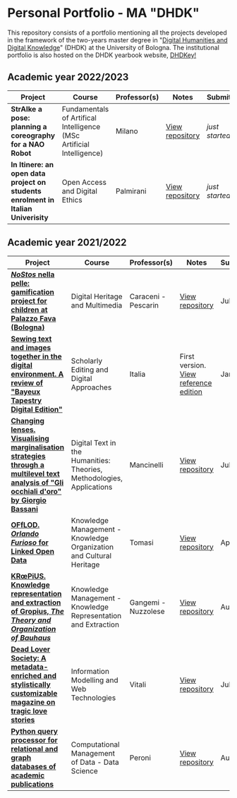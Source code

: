 # Personal Portfolio - MA "DHDK"

<!-- <img width="924" alt="introgit" src="https://user-images.githubusercontent.com/48963689/178300016-8b52857c-4bdc-4546-93b1-258749129999.png"> -->

This repository consists of a portfolio mentioning all the projects developed in the framework of the two-years master degree in "[Digital Humanities and Digital Knowledge](https://corsi.unibo.it/2cycle/DigitalHumanitiesKnowledge)" (DHDK) at the University of Bologna. The institutional portfolio is also hosted on the DHDK yearbook website, [DHDKey!](https://projects.dharc.unibo.it/dhdkey/projects?id=manuele_veggi)

## Academic year 2022/2023 


|**Project**|**Course**|**Professor(s)**|**Notes**|**Submitted**
|---|---|---|---|---|
|**StrAIke a pose: planning a coreography for a NAO Robot**|Fundamentals of Artifical Intelligence (MSc Artificial Intelligence)|Milano|[View repository](https://github.com/ManueleVeggi/strAIkePose.git)|<i>just started</i>|
|**In Itinere: an open data project on students enrolment in Italian Univerisity**|Open Access and Digital Ethics|Palmirani|[View repository](https://github.com/ManueleVeggi/initinere.git)|<i>just started</i>

<!--
- Information Visualization
- Laboratory of VR and AR
- Open Access and Digital Ethics
- Business Strategy and Innovation in Cultural Industries
-->

## Academic year 2021/2022 

|**Project**|**Course**|**Professor(s)**|**Notes**|**Submitted**
|---|---|---|---|---|
|**[<i>NoStos</i> nella pelle: gamification project for children at Palazzo Fava (Bologna)](https://semafe.github.io/FAVoloso/)**|Digital Heritage and Multimedia|Caraceni - Pescarin|[View repository](https://github.com/semafe/FAVoloso.git) | Jul. 2022|
|**[Sewing text and images together in the digital environment.  A review of "Bayeux Tapestry Digital Edition"](https://github.com/ManueleVeggi/dhdkPortfolio/blob/3f1d383445e2295972e42046bf0ead568e7354bb/essay/VeggiSedaReview1.pdf)**|Scholarly Editing and Digital Approaches|Italia|First version. [View reference edition](http://www.sd-editions.com/bayeux/online/)| Jan. 2022|
|**[Changing lenses. Visualising marginalisation strategies through a multilevel text analysis of "Gli occhiali d'oro" by Giorgio Bassani](https://digimof.github.io/gbggold/)**|Digital Text in the Humanities: Theories, Methodologies, Applications|Mancinelli|[View repository](https://github.com/semafe/FAVoloso.git) | Jul. 2022|
|**[OFfLOD. _Orlando Furioso_ for Linked Open Data](https://off-lod.github.io/orlando-furioso/)**|Knowledge Management - Knowledge Organization and Cultural Heritage|Tomasi|[View repository](https://github.com/off-lod/orlando-furioso.git)| Apr. 2022|
|**[KRœPiUS. Knowledge representation and extraction of Gropius, <i>The Theory and Organization of Bauhaus</i>](https://digimof.github.io/keGropius/)**|   Knowledge Management - Knowledge Representation and Extraction|Gangemi - Nuzzolese|[View repository](https://github.com/digiMof/keGropius.git)|Aug. 2022|
|**[Dead Lover Society: A metadata-enriched and stylistically customizable magazine on tragic love stories](https://deadloversociety.github.io/imwt22/)** |Information Modelling and Web Technologies|Vitali|[View repository](https://github.com/deadloversociety/imwt22.git)|Jul. 2022|
|**[Python query processor for relational and graph databases of academic publications](https://github.com/olgagolgan/v-AMOS/blob/05bfb14c8781ec90fc356ff64c31895dfc076dd8/vAMOS_notebook.ipynb)**|Computational Management of Data - Data Science|Peroni|[View repository](https://github.com/olgagolgan/v-AMOS.git)|Aug. 2022|

<!--
**Digital technologies applied to textual scholarship and cultural heritage**
- **[<i>NoStos</i> nella pelle: gamification project for children at Palazzo Fava (Bologna)](https://semafe.github.io/FAVoloso/)**: course "Digital Heritage and Multimedia", Proff. Caraceni and Pescarin. [View repository](https://github.com/semafe/FAVoloso.git) (submitted: 14<sup>th</sup> Jul. 2022) 
- **[Changing lenses. Visualising marginalisation strategies through a multilevel text analysis of "Gli occhiali d'oro" by Giorgio Bassani](https://digimof.github.io/gbggold/)**: course "Digital Text in the Humanities: Theories, Methodologies, Applications", Prof. Mancinelli. [View repository](https://github.com/digiMof/gbggold.git) (submitted: 18<sup>th</sup> Jul. 2022)
- **Sewing text and images together in the digital environment.  A review of "Bayeux Tapestry Digital Edition"**: course "Scholarly Editing and Digital Approaches", Prof. Italia. [View reference edition](http://www.sd-editions.com/bayeux/online/) (revision submitted: 7<sup>th</sup> Sep. 2022)

**Knowledge management in the Semantic Web**
- **[KRœPiUS. Knowledge representation and extraction of Gropius, <i>The Theory and Organization of Bauhaus</i>](https://digimof.github.io/keGropius/)**: course "Knowledge Management - Knowledge Representation and Extraction", Proff. Gangemi and Nuzzolese. [View repository](https://github.com/digiMof/keGropius.git) (submitted: 9<sup>th</sup> Aug. 2022)
- **[OFfLOD. _Orlando Furioso_ for Linked Open Data](https://off-lod.github.io/orlando-furioso/)**: course "Knowledge Management - Knowledge Organization and Cultural Heritage", Prof. Tomasi. [View repository](https://github.com/off-lod/orlando-furioso.git) (submitted: 6<sup>th</sup> Apr. 2022)

**Programming (Python) and Web Technologies (HTML, CSS, JS)**
- **[Dead Lover Society: A metadata-enriched and stylistically customizable magazine on tragic love stories](https://deadloversociety.github.io/imwt22/)**: course "Information Modelling and Web Technologies", Prof. Vitali. [View repository](https://github.com/deadloversociety/imwt22.git) (submitted: 11<sup>th</sup> Jul. 2022)
- **[Python query processor for relational and graph databases of academic publications](https://github.com/olgagolgan/v-AMOS/blob/05bfb14c8781ec90fc356ff64c31895dfc076dd8/vAMOS_notebook.ipynb)**: course "Computational Management of Data - Data Science", Prof. Peroni. [View repository](https://github.com/olgagolgan/v-AMOS.git) (submitted: 31<sup>st</sup> Aug. 2022)
-->

